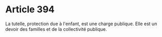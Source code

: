 # Article 394

La tutelle, protection due à l'enfant, est une charge publique. Elle est un devoir des familles et de la collectivité publique.
